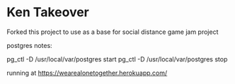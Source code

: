 # Ken Takeover #

Forked this project to use as a base for social distance game jam project

postgres notes:

pg_ctl -D /usr/local/var/postgres start
pg_ctl -D /usr/local/var/postgres stop

running at 
https://wearealonetogether.herokuapp.com/

